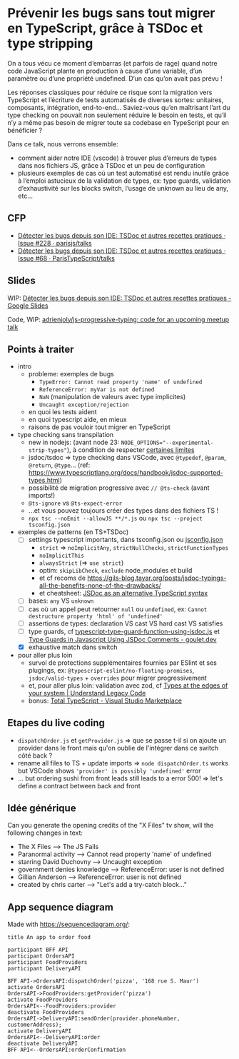 # Prévenir les bugs sans tout migrer en TypeScript, grâce à TSDoc et type stripping

On a tous vécu ce moment d’embarras (et parfois de rage) quand notre code JavaScript plante en production à cause d’une variable, d’un paramètre ou d’une propriété undefined. D’un cas qu’on avait pas prévu !

Les réponses classiques pour réduire ce risque sont la migration vers TypeScript et l’écriture de tests automatisés de diverses sortes: unitaires, composants, intégration, end-to-end… Saviez-vous qu’en maîtrisant l’art du type checking on pouvait non seulement réduire le besoin en tests, et qu’il n’y a même pas besoin de migrer toute sa codebase en TypeScript pour en bénéficier ?

Dans ce talk, nous verrons ensemble:

- comment aider notre IDE (vscode) à trouver plus d’erreurs de types dans nos fichiers JS, grâce à TSDoc et un peu de configuration
- plusieurs exemples de cas où un test automatisé est rendu inutile grâce à l’emploi astucieux de la validation de types, ex: type guards, validation d’exhaustivité sur les blocks switch, l’usage de unknown au lieu de any, etc…

## CFP

- [Détecter les bugs depuis son IDE: TSDoc et autres recettes pratiques · Issue #228 · parisjs/talks](https://github.com/parisjs/talks/issues/228)
- [Détecter les bugs depuis son IDE: TSDoc et autres recettes pratiques · Issue #68 · ParisTypeScript/talks](https://github.com/ParisTypeScript/talks/issues/68)

## Slides

WIP: [Détecter les bugs depuis son IDE: TSDoc et autres recettes pratiques - Google Slides](https://docs.google.com/presentation/d/1IiDmJ_rWsdvczRHhJUZubABJF89_-sEcaGvARVnAcy0/edit#slide=id.g328fe9c0464_0_28)

Code, WIP: [adrienjoly/js-progressive-typing: code for an upcoming meetup talk](https://github.com/adrienjoly/js-progressive-typing)

## Points à traiter

- intro
    - probleme: exemples de bugs
        - `TypeError: Cannot read property 'name' of undefined`
        - `ReferenceError: myVar is not defined`
        - `NaN` (manipulation de valeurs avec type implicites)
        - `Uncaught exception/rejection`
    - en quoi les tests aident
    - en quoi typescript aide, en mieux
    - raisons de pas vouloir tout migrer en TypeScript
- type checking sans transpilation
    - new in nodejs: (avant node 23: `NODE_OPTIONS="--experimental-strip-types"`), à condition de respecter [certaines limites](https://x.com/Neolectron/status/1878190304014049728)
    - jsdoc/tsdoc => type checking dans VSCode, avec `@typedef`, `@param`, `@return`, `@type`... (ref: https://www.typescriptlang.org/docs/handbook/jsdoc-supported-types.html)
    - possibilité de migration progressive avec `// @ts-check` (avant imports!)
    - `@ts-ignore` vs `@ts-expect-error`
    - ...et vous pouvez toujours créer des types dans des fichiers TS !
    - `npx tsc --noEmit --allowJS **/*.js` ou  `npx tsc --project tsconfig.json`
- exemples de patterns (en TS+TSDoc)
    - [ ] settings typescript importants, dans tsconfig.json ou [jsconfig.json](https://code.visualstudio.com/docs/languages/jsconfig)
        - `strict` => `noImplicitAny`, `strictNullChecks`, `strictFunctionTypes`
        - `noImplicitThis`
        - `alwaysStrict` (=> `use strict`)
        - optim: `skipLibCheck`, `exclude` node_modules et build
        - et cf recoms de https://gils-blog.tayar.org/posts/jsdoc-typings-all-the-benefits-none-of-the-drawbacks/
        - et cheatsheet: [JSDoc as an alternative TypeScript syntax](https://alexharri.com/blog/jsdoc-as-an-alternative-typescript-syntax)
    - [ ] bases: `any` VS `unknown`
    - [ ] cas où un appel peut retourner `null` ou `undefined`, ex: `Cannot destructure property 'html' of 'undefined'`
    - [ ] assertions de types: declaration VS cast VS hard cast VS satisfies
    - [ ] type guards, cf [typescript-type-guard-function-using-jsdoc.js](https://gist.github.com/adrienjoly/779abbfd705f3b3a963af395cfa4a9b2) et [Type Guards in Javascript Using JSDoc Comments - goulet.dev](https://goulet.dev/posts/type-guard-in-jsdoc/)
    - [x] exhaustive match dans switch
- pour aller plus loin
    - survol de protections supplémentaires fournies par ESlint et ses plugings, ex: `@typescript-eslint/no-floating-promises`, `jsdoc/valid-types` + `overrides` pour migrer progressivement
    - et, pour aller plus loin: validation avec zod, cf [Types at the edges of your system | Understand Legacy Code](https://understandlegacycode.com/typing-the-edges/)
    - bonus: [Total TypeScript - Visual Studio Marketplace](https://marketplace.visualstudio.com/items?itemName=mattpocock.ts-error-translator)

## Etapes du live coding

- `dispatchOrder.js` et `getProvider.js` => que se passe t-il si on ajoute un provider dans le front mais qu'on oublie de l'intégrer dans ce switch côté back ?
- rename all files to TS + update imports => `node dispatchOrder.ts` works but VSCode shows `'provider' is possibly 'undefined'` error
- ... but ordering sushi from front leads still leads to a error 500! => let's define a contract between back and front 

## Idée générique

Can you generate the opening credits of the "X Files" tv show, will the following changes in text:
- The X Files --> The JS Fails
- Paranormal activity --> Cannot read property 'name' of undefined
- starring David Duchovny --> Uncaught exception
- government denies knowledge --> ReferenceError: user is not defined
- Gillian Anderson --> ReferenceError: user is not defined
- created by chris carter --> "Let's add a try-catch block..."

## App sequence diagram

Made with https://sequencediagram.org/:

```mermaid
title An app to order food

participant BFF API
participant OrdersAPI
participant FoodProviders
participant DeliveryAPI

BFF API->OrdersAPI:dispatchOrder('pizza', '168 rue S. Maur')
activate OrdersAPI
OrdersAPI->FoodProviders:getProvider('pizza')
activate FoodProviders
OrdersAPI<--FoodProviders:provider
deactivate FoodProviders
OrdersAPI->DeliveryAPI:sendOrder(provider.phoneNumber, customerAddress);
activate DeliveryAPI
OrdersAPI<--DeliveryAPI:order
deactivate DeliveryAPI
BFF API<--OrdersAPI:orderConfirmation
```
